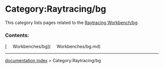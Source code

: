 # Category:Raytracing/bg
This category lists pages related to the [Raytracing Workbench/bg](Raytracing_Workbench/bg.md).

### Contents:

[<img src="images/Property.png" style="width:16px"> Workbenches/bg](<img src="images/Property.png" style="width:16px"> Workbenches/bg.md)

---
[documentation index](../README.md) > Category:Raytracing/bg
